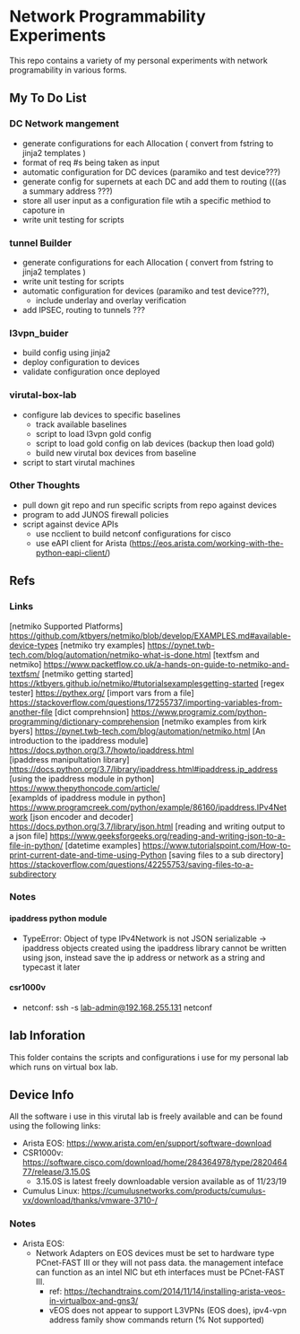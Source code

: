 # Network Programmability Experiments
This repo contains a variety of my personal experiments with network programability in various forms. 

## My To Do List

### DC Network mangement 
- generate configurations for each Allocation ( convert from fstring to jinja2 templates )
- format of req #s being taken as input
- automatic configuration for DC devices (paramiko and test device???)
- generate config for supernets at each DC and add them to routing (((as a summary address ???)
- store all user input as a configuration file wtih a specific methiod to capoture in
- write unit testing for scripts  

### tunnel Builder
- generate configurations for each Allocation ( convert from fstring to jinja2 templates )
- write unit testing for scripts  
- automatic configuration for devices (paramiko and test device???), 
  - include underlay and overlay verification
- add IPSEC, routing to tunnels ??? 

### l3vpn_buider
- build config using jinja2
- deploy configuration to devices
- validate configuration once deployed

### virutal-box-lab
- configure lab devices to specific baselines
  - track available baselines
  - script to load l3vpn gold config 
  - script to load gold config on lab devices (backup then load gold)
  - build new virutal box devices from baseline
- script to start virutal machines


### Other Thoughts
- pull down git repo and run specific scripts from repo against devices 
- program to add JUNOS firewall policies 
- script against device APIs 
  - use ncclient to build netconf configurations for cisco
  - use eAPI client for Arista (https://eos.arista.com/working-with-the-python-eapi-client/)

## Refs

### Links
[netmiko Supported Platforms] https://github.com/ktbyers/netmiko/blob/develop/EXAMPLES.md#available-device-types
[netmiko try examples] https://pynet.twb-tech.com/blog/automation/netmiko-what-is-done.html
[textfsm and netmiko] https://www.packetflow.co.uk/a-hands-on-guide-to-netmiko-and-textfsm/
[netmiko getting started] https://ktbyers.github.io/netmiko/#tutorialsexamplesgetting-started
[regex tester] https://pythex.org/
[import vars from a file] https://stackoverflow.com/questions/17255737/importing-variables-from-another-file
[dict comprehnsion] https://www.programiz.com/python-programming/dictionary-comprehension
[netmiko examples from kirk byers] https://pynet.twb-tech.com/blog/automation/netmiko.html
[An introduction to the ipaddress module] https://docs.python.org/3.7/howto/ipaddress.html  
[ipaddress manipultation library] https://docs.python.org/3.7/library/ipaddress.html#ipaddress.ip_address
[using the ipaddress module in python] https://www.thepythoncode.com/article/  
[examplds of ipaddress module in python] https://www.programcreek.com/python/example/86160/ipaddress.IPv4Network
[json encoder and decoder] https://docs.python.org/3.7/library/json.html
[reading and writing output to a json file] https://www.geeksforgeeks.org/reading-and-writing-json-to-a-file-in-python/
[datetime examples] https://www.tutorialspoint.com/How-to-print-current-date-and-time-using-Python
[saving files to a sub directory] https://stackoverflow.com/questions/42255753/saving-files-to-a-subdirectory

### Notes
#### ipaddress python module
- TypeError: Object of type IPv4Network is not JSON serializable -> ipaddress objects created using the ipaddress library cannot be written using json, instead save the ip address or network as a string and typecast it later

#### csr1000v 
- netconf: ssh -s lab-admin@192.168.255.131 netconf 

## lab Inforation 
This folder contains the scripts and configurations i use for my personal lab which runs on virtual box lab. 

## Device Info
All the software i use in this virutal lab is freely available and can be found using the following links:
- Arista EOS: https://www.arista.com/en/support/software-download
- CSR1000v: https://software.cisco.com/download/home/284364978/type/282046477/release/3.15.0S 
  - 3.15.0S is latest freely downloadable version available as of 11/23/19
- Cumulus Linux: https://cumulusnetworks.com/products/cumulus-vx/download/thanks/vmware-3710-/

### Notes
- Arista EOS: 
  - Network Adapters on EOS devices must be set to hardware type PCnet-FAST III or they will not pass data. the management inteface can function as an intel NIC but eth interfaces must be PCnet-FAST III.
    - ref: https://techandtrains.com/2014/11/14/installing-arista-veos-in-virtualbox-and-gns3/
    - vEOS does not appear to support L3VPNs (EOS does), ipv4-vpn address family show commands return (% Not supported)
